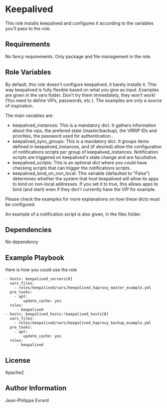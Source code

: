 Keepalived
=========

This role installs keepalived and configures it according to the variables you'll pass to the role.

Requirements
------------

No fancy requirements. Only package and file management in the role.

Role Variables
--------------

By default, this role doesn't configure keepalived, it barely installs it. This way keepalived is fully flexible based on what you give as input.
Examples are given in the vars folder. Don't try them immediately, they won't work! (You need to define VIPs, passwords, etc.). The examples are only a source of inspiration.

The main variables are:

* keepalived_instances: This is a mandatory dict. It gathers information about the vips, the prefered state (master/backup), the VRRIP IDs and priorities, the password used for authentication...
* keepalived_sync_groups: This is a mandatory dict. It groups items defined in keepalived_instances, and (if desired) allow the configuration of notifications scripts per group of keepalived_instances. Notification scripts are triggered on keepalived's state change and are facultative.
* keepalived_scripts: This is an optional dict where you could have checking scripts that can trigger the notifications scripts.
* keepalived_bind_on_non_local: This variable (defaulted to "False") determines whether the system that host keepalived will allow its apps to bind on non-local addresses. If you set it to true, this allows apps to bind (and start) even if they don't currently have the VIP for example.

Please check the examples for more explanations on how these dicts must be configured.

An example of a notification script is also given, in the files folder.

Dependencies
------------

No dependency

Example Playbook
----------------

Here is how you could use the role

    - hosts: keepalived_servers[0]
      vars_files:
        - roles/keepalived/vars/keepalived_haproxy_master_example.yml
      pre_tasks:
        - apt:
            update_cache: yes
      roles:
         - keepalived
    - hosts: keepalived_hosts:!keepalived_hosts[0]
      vars_files:
        - roles/keepalived/vars/keepalived_haproxy_backup_example.yml
      pre_tasks:
        - apt:
            update_cache: yes
      roles:
         - keepalived

License
-------

Apache2

Author Information
------------------

Jean-Philippe Evrard

